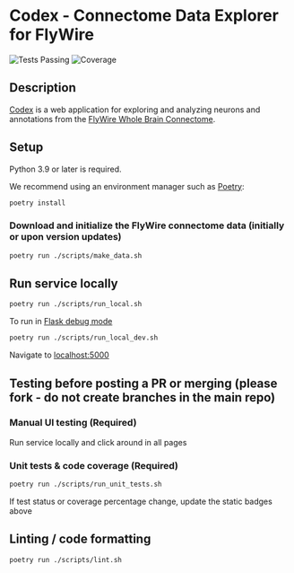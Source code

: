 # Codex - Connectome Data Explorer for FlyWire

![Tests Passing](https://img.shields.io/badge/tests-passing-brightgreen)
![Coverage](https://img.shields.io/badge/coverage-67%25-yellowgreen)

## Description

[Codex](https://codex.flywire.ai) is a web application for exploring and analyzing neurons and
annotations from the
[FlyWire Whole Brain Connectome](https://flywire.ai).

## Setup

Python 3.9 or later is required.

We recommend using an environment manager such as [Poetry](https://python-poetry.org/):

```sh
poetry install
```

### Download and initialize the FlyWire connectome data (initially or upon version updates)
```bash
poetry run ./scripts/make_data.sh
```

## Run service locally

```bash
poetry run ./scripts/run_local.sh
```

To run in [Flask debug mode](https://flask.palletsprojects.com/en/2.2.x/debugging/#the-built-in-debugger)

```sh
poetry run ./scripts/run_local_dev.sh
```

Navigate to [localhost:5000](http://localhost:5000)

## Testing before posting a PR or merging (please fork - do not create branches in the main repo)

### Manual UI testing (Required)

Run service locally and click around in all pages

### Unit tests & code coverage (Required)

```sh
poetry run ./scripts/run_unit_tests.sh
```
If test status or coverage percentage change, update the static badges above

## Linting / code formatting

```sh
poetry run ./scripts/lint.sh
```
